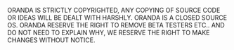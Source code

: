 ORANDA IS STRICTLY COPYRIGHTED, ANY COPYING OF SOURCE CODE OR IDEAS WILL BE DEALT WITH HARSHLY.
ORANDA IS A CLOSED SOURCE OS.
ORANDA RESERVE THE RIGHT TO REMOVE BETA TESTERS ETC.. AND DO NOT NEED TO EXPLAIN WHY,
WE RESERVE THE RIGHT TO MAKE  CHANGES WITHOUT NOTICE.
